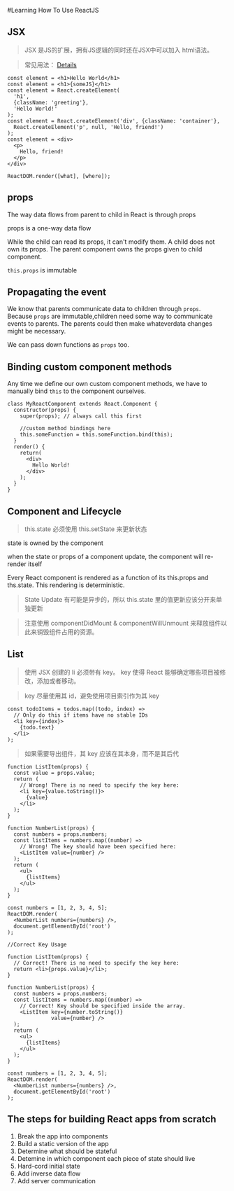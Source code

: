 #Learning How To Use ReactJS

## JSX
> JSX 是JS的扩展，拥有JS逻辑的同时还在JSX中可以加入 html语法。

> 常见用法： [Details](https://facebook.github.io/react/docs/introducing-jsx.html)

```JSX
const element = <h1>Hello World</h1>
const element = <h1>{someJS}</h1>
const element = React.createElement(
  'h1',
  {className: 'greeting'},
  'Hello World!'
);
const element = React.createElement('div', {className: 'container'},
  React.createElement('p', null, 'Hello, friend!')
);
const element = <div>
  <p>
    Hello, friend!
  </p>
</div>

ReactDOM.render([what], [where]);
```

## props
The way data flows from parent to child in React is through props

props is a one-way data flow

While the child can read its props, it can't modify them. A child does not own its props. The parent component owns the props given to child component. 

`this.props` is immutable

## Propagating the event
We know that parents communicate data to children through `props`. Because `props` are immutable,children need some way to communicate events to parents. The parents could then make whateverdata changes might be necessary.

We can pass down functions as `props` too.

## Binding custom component methods
Any time we define our own custom component methods, we have to manually bind `this` to the component ourselves.

```JSX
class MyReactComponent extends React.Component {
  constructor(props) {
    super(props); // always call this first

    //custom method bindings here
    this.someFunction = this.someFunction.bind(this);
  }
  render() {
    return(
      <div>
        Hello World!
      </div>
    );
  }
}
```

## Component and Lifecycle
> this.state 必须使用 this.setState 来更新状态

state  is owned by the component

when the state or props of a component update, the component will re-render itself

Every React component is rendered as a function of its this.props and ths.state. This rendering is deterministic.

> State Update 有可能是异步的，所以 this.state 里的值更新应该分开来单独更新

> 注意使用 componentDidMount & componentWillUnmount 来释放组件以此来销毁组件占用的资源。

## List
> 使用 JSX 创建的 li 必须带有 key。 key 使得 React 能够确定哪些项目被修改，添加或者移动。

> key 尽量使用其 id，避免使用项目索引作为其 key 
```JSX
const todoItems = todos.map((todo, index) =>
  // Only do this if items have no stable IDs
  <li key={index}>
    {todo.text}
  </li>
);
```

> 如果需要导出组件，其 key 应该在其本身，而不是其后代
```JSX
function ListItem(props) {
  const value = props.value;
  return (
    // Wrong! There is no need to specify the key here:
    <li key={value.toString()}>
      {value}
    </li>
  );
}

function NumberList(props) {
  const numbers = props.numbers;
  const listItems = numbers.map((number) =>
    // Wrong! The key should have been specified here:
    <ListItem value={number} />
  );
  return (
    <ul>
      {listItems}
    </ul>
  );
}

const numbers = [1, 2, 3, 4, 5];
ReactDOM.render(
  <NumberList numbers={numbers} />,
  document.getElementById('root')
);
```

```JSX
//Correct Key Usage

function ListItem(props) {
  // Correct! There is no need to specify the key here:
  return <li>{props.value}</li>;
}

function NumberList(props) {
  const numbers = props.numbers;
  const listItems = numbers.map((number) =>
    // Correct! Key should be specified inside the array.
    <ListItem key={number.toString()}
              value={number} />
  );
  return (
    <ul>
      {listItems}
    </ul>
  );
}

const numbers = [1, 2, 3, 4, 5];
ReactDOM.render(
  <NumberList numbers={numbers} />,
  document.getElementById('root')
);
```

## The steps for building React apps from scratch
1. Break the app into components
2. Build a static version of the app
3. Determine what should be stateful
4. Detemine in which component each piece of state should live
5. Hard-cord initial state
6. Add inverse data flow
7. Add server communication